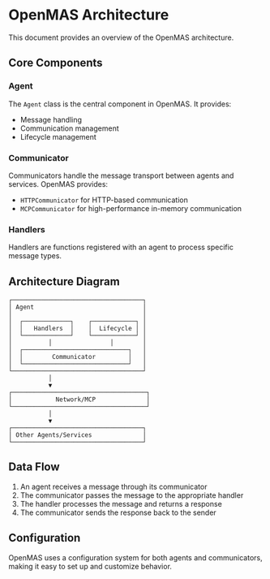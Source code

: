 # OpenMAS Architecture

This document provides an overview of the OpenMAS architecture.

## Core Components

### Agent

The `Agent` class is the central component in OpenMAS. It provides:

- Message handling
- Communication management
- Lifecycle management

### Communicator

Communicators handle the message transport between agents and services. OpenMAS provides:

- `HTTPCommunicator` for HTTP-based communication
- `MCPCommunicator` for high-performance in-memory communication

### Handlers

Handlers are functions registered with an agent to process specific message types.

## Architecture Diagram

```
┌────────────────────────────────────┐
│ Agent                              │
│                                    │
│  ┌─────────────┐    ┌────────────┐ │
│  │   Handlers  │    │  Lifecycle │ │
│  └─────────────┘    └────────────┘ │
│          │                │        │
│  ┌─────────────────────────────┐   │
│  │        Communicator         │   │
│  └─────────────────────────────┘   │
└────────────────────────────────────┘
           │
           ▼
┌─────────────────────────────────────┐
│            Network/MCP              │
└─────────────────────────────────────┘
           │
           ▼
┌────────────────────────────────────┐
│ Other Agents/Services              │
└────────────────────────────────────┘
```

## Data Flow

1. An agent receives a message through its communicator
2. The communicator passes the message to the appropriate handler
3. The handler processes the message and returns a response
4. The communicator sends the response back to the sender

## Configuration

OpenMAS uses a configuration system for both agents and communicators, making it easy to set up and customize behavior.
